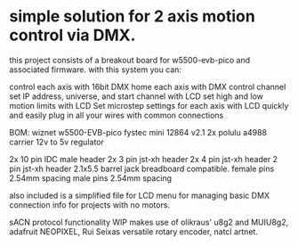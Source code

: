 # simple solution for 2 axis motion control via DMX.
this project consists of a breakout board for w5500-evb-pico and associated firmware.
with this system you can:

control each axis with 16bit DMX
home each axis with DMX control channel
set IP address, universe, and start channel with LCD
set high and low motion limits with LCD
Set microstep settings for each axis with LCD
quickly and easily plug in all your wires with common connections

BOM:
wiznet w5500-EVB-pico
fystec mini 12864 v2.1
2x polulu a4988 carrier 
12v to 5v regulator

2x 10 pin IDC male header 
2x 3 pin jst-xh header
2x 4 pin jst-xh header
2 pin jst-xh header
2.1x5.5 barrel jack breadboard compatible. 
female pins 2.54mm spacing
male pins   2.54mm spacing

also included is a simplified file for LCD menu for managing basic DMX connection info for projects with no motors. 

sACN protocol functionality WIP
makes use of olikraus' u8g2 and MUIU8g2, adafruit NEOPIXEL, Rui Seixas versatile rotary encoder, natcl artnet. 

